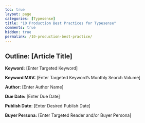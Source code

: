 ```yaml
---
toc: true
layout: page
categories: [Typesense]
title: "10 Production Best Practices for Typesense"
comments: true
hidden: true
permalink: /10-production-best-practice/
---
```


## Outline: [Article Title]

**Keyword:** [Enter Targeted Keyword]

**Keyword MSV:** [Enter Targeted Keyword’s Monthly Search Volume]

**Author:** [Enter Author Name]

**Due Date:** [Enter Due Date]

**Publish Date:** [Enter Desired Publish Date]

**Buyer Persona:** [Enter Targeted Reader and/or Buyer Persona]

<br>
